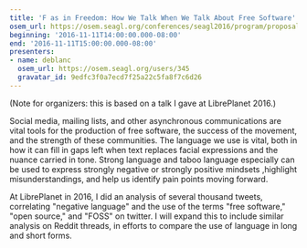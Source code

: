 ```yaml
---
title: 'F as in Freedom: How We Talk When We Talk About Free Software'
osem_url: https://osem.seagl.org/conferences/seagl2016/program/proposals/151
beginning: '2016-11-11T14:00:00.000-08:00'
end: '2016-11-11T15:00:00.000-08:00'
presenters:
- name: deblanc
  osem_url: https://osem.seagl.org/users/345
  gravatar_id: 9edfc3f0a7ecd7f25a22c5fa8f7c6d26
---
```


(Note for organizers: this is based on a talk I gave at LibrePlanet 2016.)

Social media, mailing lists, and other asynchronous communications are vital tools for the production of free software, the success of the movement, and the strength of these communities. The language we use is vital, both in how it can fill in gaps left when text replaces facial expressions and the nuance carried in tone. Strong language and taboo language especially can be used to express strongly negative or strongly positive mindsets ,highlight misunderstandings, and help us identify pain points moving forward.

At LibrePlanet in 2016, I did an analysis of several thousand tweets, correlating "negative language" and the use of the terms "free software," "open source," and "FOSS" on twitter. I will expand this to include similar analysis on Reddit threads, in efforts to compare the use of language in long and short forms.
